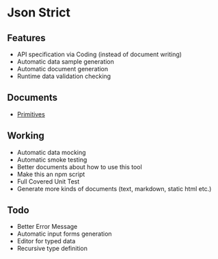 Json Strict
===========

Features
--------

- API specification via Coding (instead of document writing)
- Automatic data sample generation
- Automatic document generation
- Runtime data validation checking

Documents
---------

- [Primitives](./Primitives-cn.md)

Working
-------

- Automatic data mocking
- Automatic smoke testing
- Better documents about how to use this tool
- Make this an npm script
- Full Covered Unit Test
- Generate more kinds of documents (text, markdown, static html etc.)

Todo
----

- Better Error Message
- Automatic input forms generation
- Editor for typed data
- Recursive type definition

